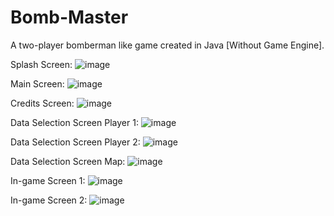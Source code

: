 # Bomb-Master
A two-player bomberman like game created in Java [Without Game Engine].

Splash Screen:
![image](https://user-images.githubusercontent.com/42210250/229550602-b7c36fcd-255d-49de-9394-6773fb53a419.png)

Main Screen: 
![image](https://user-images.githubusercontent.com/42210250/229550900-1c46bf7c-4d2c-4826-ba8a-0556d416badc.png)

Credits Screen:
![image](https://user-images.githubusercontent.com/42210250/229551279-7a0faf81-050f-4b24-9de4-032d6a03de76.png)

Data Selection Screen Player 1:
![image](https://user-images.githubusercontent.com/42210250/229551587-bfa1f036-7474-4900-99fb-c57bf44a1b88.png)

Data Selection Screen Player 2:
![image](https://user-images.githubusercontent.com/42210250/229551723-860c2815-80a5-4974-917e-f05903729125.png)

Data Selection Screen Map:
![image](https://user-images.githubusercontent.com/42210250/229551902-77fd86ca-a5c1-41e7-857d-7a7d64d8f17e.png)

In-game Screen 1:
![image](https://user-images.githubusercontent.com/42210250/229552142-99aaa156-0981-4316-b952-977dd1c053ef.png)

In-game Screen 2:
![image](https://user-images.githubusercontent.com/42210250/229552404-210fab02-400a-4508-b0f2-f1de97aa0b31.png)

